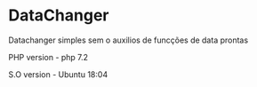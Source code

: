 # DataChanger
Datachanger simples sem o auxilios de funcções de data prontas

PHP version - php 7.2

S.O version - Ubuntu 18:04

